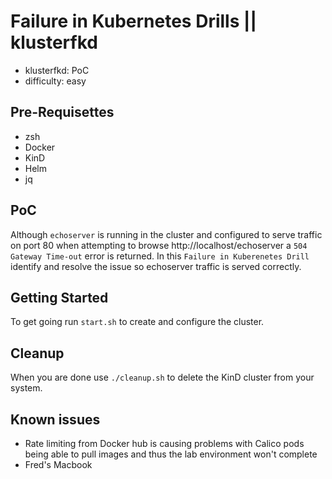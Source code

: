 # Failure in Kubernetes Drills || klusterfkd

- klusterfkd: PoC
- difficulty: easy

## Pre-Requisettes

* zsh
* Docker
* KinD
* Helm
* jq

## PoC

Although `echoserver` is running in the cluster and configured to serve traffic on port 80 when attempting to browse http://localhost/echoserver a `504 Gateway Time-out` error is returned.  In this `Failure in Kuberenetes Drill` identify and resolve the issue so echoserver traffic is served correctly.

## Getting Started

To get going run `start.sh` to create and configure the cluster.

## Cleanup

When you are done use `./cleanup.sh` to delete the KinD cluster from your system.

## Known issues

* Rate limiting from Docker hub is causing problems with Calico pods being able to pull images and thus the lab environment won't complete
* Fred's Macbook

